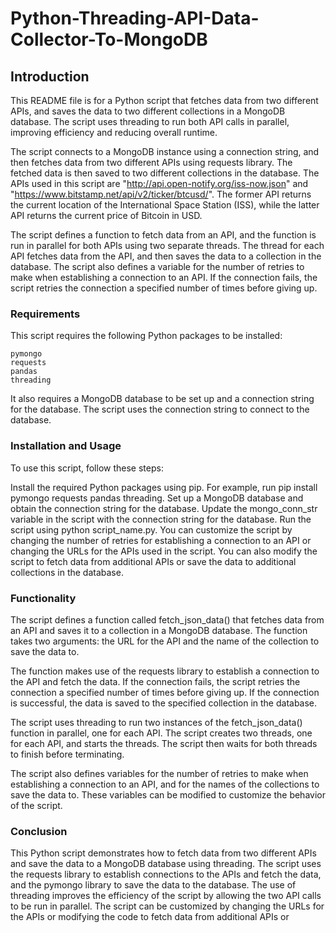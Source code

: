 # Python-Threading-API-Data-Collector-To-MongoDB

## **Introduction**

This README file is for a Python script that fetches data from two different APIs, and saves the data to two different collections in a MongoDB database. The script uses threading to run both API calls in parallel, improving efficiency and reducing overall runtime.

The script connects to a MongoDB instance using a connection string, and then fetches data from two different APIs using requests library. The fetched data is then saved to two different collections in the database. The APIs used in this script are "http://api.open-notify.org/iss-now.json" and "https://www.bitstamp.net/api/v2/ticker/btcusd/". The former API returns the current location of the International Space Station (ISS), while the latter API returns the current price of Bitcoin in USD.

The script defines a function to fetch data from an API, and the function is run in parallel for both APIs using two separate threads. The thread for each API fetches data from the API, and then saves the data to a collection in the database. The script also defines a variable for the number of retries to make when establishing a connection to an API. If the connection fails, the script retries the connection a specified number of times before giving up.

### **Requirements**

This script requires the following Python packages to be installed:
```
pymongo
requests
pandas
threading
```

It also requires a MongoDB database to be set up and a connection string for the database. The script uses the connection string to connect to the database.

### **Installation and Usage**

To use this script, follow these steps:

Install the required Python packages using pip. For example, run pip install pymongo requests pandas threading.
Set up a MongoDB database and obtain the connection string for the database.
Update the mongo_conn_str variable in the script with the connection string for the database.
Run the script using python script_name.py.
You can customize the script by changing the number of retries for establishing a connection to an API or changing the URLs for the APIs used in the script. You can also modify the script to fetch data from additional APIs or save the data to additional collections in the database.

### **Functionality**
The script defines a function called fetch_json_data() that fetches data from an API and saves it to a collection in a MongoDB database. The function takes two arguments: the URL for the API and the name of the collection to save the data to.

The function makes use of the requests library to establish a connection to the API and fetch the data. If the connection fails, the script retries the connection a specified number of times before giving up. If the connection is successful, the data is saved to the specified collection in the database.

The script uses threading to run two instances of the fetch_json_data() function in parallel, one for each API. The script creates two threads, one for each API, and starts the threads. The script then waits for both threads to finish before terminating.

The script also defines variables for the number of retries to make when establishing a connection to an API, and for the names of the collections to save the data to. These variables can be modified to customize the behavior of the script.

### **Conclusion**
This Python script demonstrates how to fetch data from two different APIs and save the data to a MongoDB database using threading. The script uses the requests library to establish connections to the APIs and fetch the data, and the pymongo library to save the data to the database. The use of threading improves the efficiency of the script by allowing the two API calls to be run in parallel. The script can be customized by changing the URLs for the APIs or modifying the code to fetch data from additional APIs or
